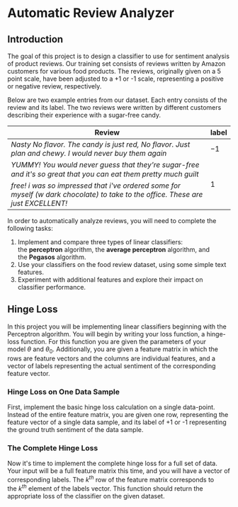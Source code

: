 # Automatic Review Analyzer

## Introduction

The goal of this project is to design a classifier to use for sentiment analysis of product reviews. Our training set consists of reviews written by Amazon customers for various food products. The reviews, originally given on a 5 point scale, have been adjusted to a +1 or -1 scale, representing a positive or negative review, respectively.

Below are two example entries from our dataset. Each entry consists of the review and its label. The two reviews were written by different customers describing their experience with a sugar-free candy.

| Review | label |
| --- | --- |
| *Nasty No flavor. The candy is just red, No flavor. Just plan and chewy. I would never buy them again* | $-1$ |
| *YUMMY! You would never guess that they're sugar-free and it's so great that you can eat them pretty much guilt free! i was so impressed that i've ordered some for myself (w dark chocolate) to take to the office. These are just EXCELLENT!* | $1$ |

In order to automatically analyze reviews, you will need to complete the following tasks:

1. Implement and compare three types of linear classifiers: the **perceptron** algorithm, the **average perceptron** algorithm, and the **Pegasos** algorithm.
2. Use your classifiers on the food review dataset, using some simple text features.
3. Experiment with additional features and explore their impact on classifier performance.


## Hinge Loss
In this project you will be implementing linear classifiers beginning with the Perceptron algorithm. You will begin by writing your loss function, a hinge-loss function. For this function you are given the parameters of your model $\theta$ and $\theta _0$. Additionally, you are given a feature matrix in which the rows are feature vectors and the columns are individual features, and a vector of labels representing the actual sentiment of the corresponding feature vector.

### Hinge Loss on One Data Sample

First, implement the basic hinge loss calculation on a single data-point. Instead of the entire feature matrix, you are given one row, representing the feature vector of a single data sample, and its label of +1 or -1 representing the ground truth sentiment of the data sample.

### The Complete Hinge Loss

Now it's time to implement the complete hinge loss for a full set of data. Your input will be a full feature matrix this time, and you will have a vector of corresponding labels. The $k^{th}$ row of the feature matrix corresponds to the $k^{th}$ element of the labels vector. This function should return the appropriate loss of the classifier on the given dataset.